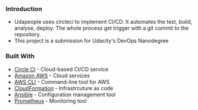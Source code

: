 ### Introduction 
- Udapeople  uses circleci to implement CI/CD. It automates the test, build, analyse, deploy. The whole process get trigger with a git commit to the repository.
- This project is a submission for Udacity's DevOps Nanodegree
### Built With
- [Circle CI](www.circleci.com) - Cloud-based CI/CD service
- [Amazon AWS](https://aws.amazon.com/) - Cloud services
- [AWS CLI](https://aws.amazon.com/cli/) - Command-line tool for AWS
- [CloudFormation](https://aws.amazon.com/cloudformation/) - Infrastrcuture as code
- [Ansible](https://www.ansible.com/) - Configuration management tool
- [Prometheus](https://prometheus.io/) - Monitoring tool

